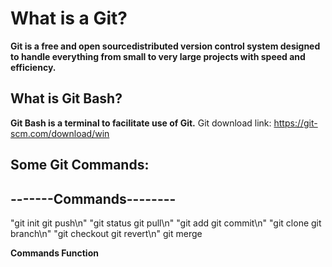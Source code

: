 # What is a Git?

**Git is a free and open sourcedistributed version control system designed to handle everything from small to very large projects with speed and efficiency.**

## What is Git Bash?

**Git Bash is a terminal to facilitate use of Git.**
Git download link: https://git-scm.com/download/win


Some Git Commands:
-----------------------
-------Commands--------
-----------------------
"git init      git push\n"
"git status    git pull\n"
"git add       git commit\n"
"git clone     git branch\n"
"git checkout  git revert\n"
git merge

**Commands Function**
